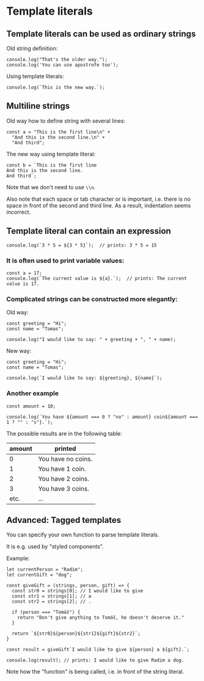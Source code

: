 # Template literals


## Template literals can be used as ordinary strings

Old string definition:

```
console.log("That's the older way.");
console.log('You can use apostrofe too');
```

Using template literals:

```
console.log(`This is the new way.`);
```

## Multiline strings

Old way how to define string with several lines:

```
const a = "This is the first line\n" +
  "And this is the second line.\n" +
  "And third";
```

The new way using template literal:

```
const b = `This is the first line
And this is the second line.
And third`;
```

Note that we don't need to use `\\n`.

Also note that each space or tab character or is important, i.e. there is no space in front of the second and third line. As a result, indentation seems incorrect.


## Template literal can contain an expression

```
console.log(`3 * 5 = ${3 * 5}`);  // prints: 3 * 5 = 15
```

### It is often used to print variable values:

```
const a = 17;
console.log(`The current value is ${a}.`);  // prints: The current value is 17.
```

### Complicated strings can be constructed more elegantly:

Old way:

```
const greeting = "Hi";
const name = "Tomas";

console.log("I would like to say: " + greeting + ", " + name);
```

New way:

```
const greeting = "Hi";
const name = "Tomas";

console.log(`I would like to say: ${greeting}, ${name}`);
```

### Another example

```
const amount = 10;

console.log(`You have ${amount === 0 ? "no" : amount} coin${amount === 1 ? "" : "s"}.`);
```

The possible results are in the following table:

| amount | printed |
| ------ | ------- |
| 0 | You have no coins. |
| 1 | You have 1 coin. |
| 2 | You have 2 coins. |
| 3 | You have 3 coins. |
| etc. | ... |



## Advanced: Tagged templates

You can specify your own function to parse template literals.

It is e.g. used by "styled components".

Example:

```
let currentPerson = "Radim";
let currentGift = "dog";

const giveGift = (strings, person, gift) => {
  const str0 = strings[0]; // I would like to give
  const str1 = strings[1]; // a
  const str2 = strings[2]; // .

  if (person === "Tomáš") {
    return "Don't give anything to Tomáš, he doesn't deserve it."
  }

  return `${str0}${person}${str1}${gift}${str2}`;
}

const result = giveGift`I would like to give ${person} a ${gift}.`;

console.log(result); // prints: I would like to give Radim a dog.
```

Note how the "function" is being called, i.e. in front of the string literal.
